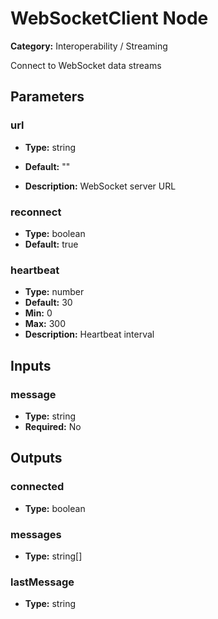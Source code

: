 
# WebSocketClient Node

**Category:** Interoperability / Streaming

Connect to WebSocket data streams

## Parameters


### url
- **Type:** string
- **Default:** ""


- **Description:** WebSocket server URL


### reconnect
- **Type:** boolean
- **Default:** true





### heartbeat
- **Type:** number
- **Default:** 30
- **Min:** 0
- **Max:** 300
- **Description:** Heartbeat interval


## Inputs


### message
- **Type:** string
- **Required:** No



## Outputs


### connected
- **Type:** boolean



### messages
- **Type:** string[]



### lastMessage
- **Type:** string




